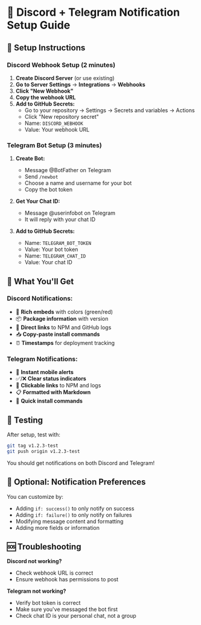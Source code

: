 # 🔔 Discord + Telegram Notification Setup Guide

## 📱 Setup Instructions

### Discord Webhook Setup (2 minutes)
1. **Create Discord Server** (or use existing)
2. **Go to Server Settings** → **Integrations** → **Webhooks**
3. **Click "New Webhook"**
4. **Copy the webhook URL**
5. **Add to GitHub Secrets:**
   - Go to your repository → Settings → Secrets and variables → Actions
   - Click "New repository secret"
   - Name: `DISCORD_WEBHOOK`
   - Value: Your webhook URL

### Telegram Bot Setup (3 minutes)
1. **Create Bot:**
   - Message @BotFather on Telegram
   - Send `/newbot`
   - Choose a name and username for your bot
   - Copy the bot token

2. **Get Your Chat ID:**
   - Message @userinfobot on Telegram
   - It will reply with your chat ID

3. **Add to GitHub Secrets:**
   - Name: `TELEGRAM_BOT_TOKEN`
   - Value: Your bot token
   - Name: `TELEGRAM_CHAT_ID` 
   - Value: Your chat ID

## 🎯 What You'll Get

### Discord Notifications:
- 🎨 **Rich embeds** with colors (green/red)
- 📦 **Package information** with version
- 🔗 **Direct links** to NPM and GitHub logs
- 📥 **Copy-paste install commands**
- ⏰ **Timestamps** for deployment tracking

### Telegram Notifications:
- 📱 **Instant mobile alerts**
- ✅/❌ **Clear status indicators**
- 🔗 **Clickable links** to NPM and logs
- 📋 **Formatted with Markdown**
- 🚀 **Quick install commands**

## 🧪 Testing

After setup, test with:
```bash
git tag v1.2.3-test
git push origin v1.2.3-test
```

You should get notifications on both Discord and Telegram!

## 🔧 Optional: Notification Preferences

You can customize by:
- Adding `if: success()` to only notify on success
- Adding `if: failure()` to only notify on failures  
- Modifying message content and formatting
- Adding more fields or information

## 🆘 Troubleshooting

**Discord not working?**
- Check webhook URL is correct
- Ensure webhook has permissions to post

**Telegram not working?**
- Verify bot token is correct
- Make sure you've messaged the bot first
- Check chat ID is your personal chat, not a group